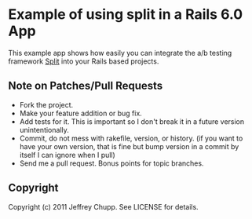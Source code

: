 # Example of using split in a Rails 6.0 App

This example app shows how easily you can integrate the a/b testing framework [Split](https://github.com/splitrb/split) into your Rails based projects.

## Note on Patches/Pull Requests

 * Fork the project.
 * Make your feature addition or bug fix.
 * Add tests for it. This is important so I don't break it in a
   future version unintentionally.
 * Commit, do not mess with rakefile, version, or history.
   (if you want to have your own version, that is fine but bump version in a commit by itself I can ignore when I pull)
 * Send me a pull request. Bonus points for topic branches.

## Copyright

Copyright (c) 2011 Jeffrey Chupp. See LICENSE for details.
